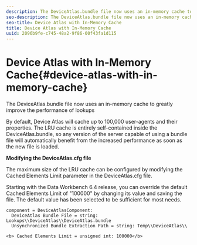 ```yaml
---
description: The DeviceAtlas.bundle file now uses an in-memory cache to greatly improve the performance of lookups
seo-description: The DeviceAtlas.bundle file now uses an in-memory cache to greatly improve the performance of lookups
seo-title: Device Atlas with In-Memory Cache
title: Device Atlas with In-Memory Cache
uuid: 2096b9fe-c745-48a2-9f86-00f43fa1d115
---
```


# Device Atlas with In-Memory Cache{#device-atlas-with-in-memory-cache}

The DeviceAtlas.bundle file now uses an in-memory cache to greatly improve the performance of lookups

<!-- <a id="section_8CE52445D83247FDA180EFE4FCCDC771"></a> -->

By default, Device Atlas will cache up to 100,000 user-agents and their properties. The LRU cache is entirely self-contained inside the DeviceAtlas.bundle, so any version of the server capable of using a bundle file will automatically benefit from the increased performance as soon as the new file is loaded.

**Modifying the DeviceAtlas.cfg file**

The maximum size of the LRU cache can be configured by modifying the Cached Elements Limit parameter in the DeviceAtlas.cfg file.

Starting with the Data Workbench 6.4 release, you can override the default Cached Elements Limit of "100000" by changing its value and saving the file. The default value has been selected to be sufficient for most needs.

```
component = DeviceAtlasComponent: 
  DeviceAtlas Bundle File = string: Lookups\\DeviceAtlas\\DeviceAtlas.bundle 
  Unsynchronized Bundle Extraction Path = string: Temp\\DeviceAtlas\\ 
  
<b> Cached Elements Limit = unsigned int: 100000</b> 

```

